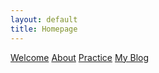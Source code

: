 ```yaml
---
layout: default
title: Homepage
---
```


[Welcome](/posts/welcome.md)
[About](http://windfiresteel.github.io/about)
[Practice](practice.md)
[My Blog](https://windfiresteel.github.io/posts)
